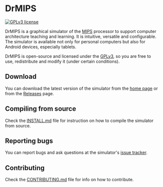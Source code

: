 DrMIPS
======

[![GPLv3 license](http://img.shields.io/badge/license-GPLv3-brightgreen.svg)][gpl3]

DrMIPS is a graphical simulator of the [MIPS][MIPS] processor to support
computer architecture teaching and learning. It is intuitive, versatile and
configurable.
The simulator is available not only for personal computers but also for Android
devices, especially tablets.

DrMIPS is open-source and licensed under the [GPLv3][gpl3], so you are free to
use, redistribute and modify it (under certain conditions).


## Download

You can download the latest version of the simulator from the
[home page][homepage] or from the [Releases][download] page.


## Compiling from source

Check the [INSTALL.md][install] file for instruction on how to compile the
simulator from source.


## Reporting bugs

You can report bugs and ask questions at the simulator's [issue tracker][issues].


## Contributing

Check the [CONTRIBUTING.md][contribute] file for info on how to contribute.



[install]: INSTALL.md
[contribute]: CONTRIBUTING.md
[homepage]: http://brunonova.github.io/drmips/
[download]: https://github.com/brunonova/drmips/releases
[issues]: https://github.com/brunonova/nautilus-admin/issues
[MIPS]: http://en.wikipedia.org/wiki/MIPS_architecture "MIPS architecture"
[gpl3]: http://www.gnu.org/licenses/gpl-3.0.html "GNU General Public License v3"
